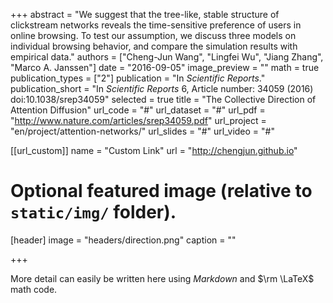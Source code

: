 +++
abstract = "We suggest that the tree-like, stable structure of clickstream networks reveals the time-sensitive preference of users in online browsing. To test our assumption, we discuss three models on individual browsing behavior, and compare the simulation results with empirical data."
authors = ["Cheng-Jun Wang", "Lingfei Wu", "Jiang Zhang", "Marco A. Janssen"]
date = "2016-09-05"
image_preview = ""
math = true
publication_types = ["2"]
publication = "In *Scientific Reports*."
publication_short = "In *Scientific Reports* 6, Article number: 34059 (2016) doi:10.1038/srep34059"
selected = true
title = "The Collective Direction of Attention Diffusion"
url_code = "#"
url_dataset = "#"
url_pdf = "http://www.nature.com/articles/srep34059.pdf"
url_project = "en/project/attention-networks/"
url_slides = "#"
url_video = "#"

[[url_custom]]
name = "Custom Link"
url = "http://chengjun.github.io"

# Optional featured image (relative to `static/img/` folder).
[header]
image = "headers/direction.png"
caption = ""

+++

More detail can easily be written here using *Markdown* and $\rm \LaTeX$ math code.

